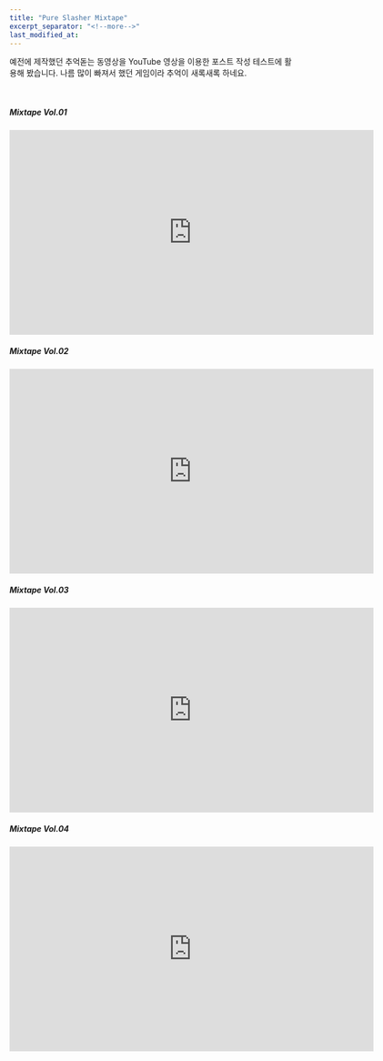 ```yaml
---
title: "Pure Slasher Mixtape"
excerpt_separator: "<!--more-->"
last_modified_at: 
---
```


예전에 제작했던 추억돋는 동영상을 YouTube 영상을 이용한 포스트 작성 테스트에 활용해 봤습니다. <!--more--> 나름 많이 빠져서 했던 게임이라 추억이 새록새록 하네요. 

<br>

##### Mixtape Vol.01

<iframe width="640" height="360" src="https://www.youtube-nocookie.com/embed/rrTrdzytBRg?controls=0&amp;showinfo=0" frameborder="0" allowfullscreen></iframe>

<br>

##### Mixtape Vol.02

<iframe width="640" height="360" src="https://www.youtube-nocookie.com/embed/D3DQvWaw_KY?controls=0&amp;showinfo=0" frameborder="0" allowfullscreen></iframe>

<br>

##### Mixtape Vol.03

<iframe width="640" height="360" src="https://www.youtube-nocookie.com/embed/0952UvVkQAc?controls=0&amp;showinfo=0" frameborder="0" allowfullscreen></iframe>

<br>

##### Mixtape Vol.04

<iframe width="640" height="360" src="https://www.youtube-nocookie.com/embed/mAEqPdYcnFg?controls=0&amp;showinfo=0" frameborder="0" allowfullscreen></iframe>


